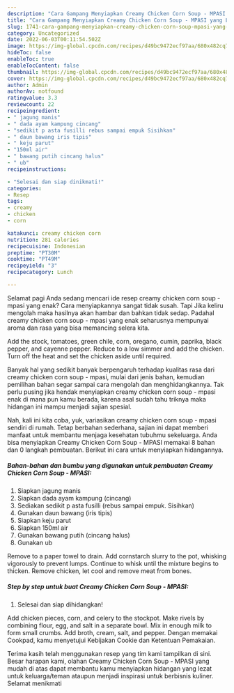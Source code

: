 ```yaml
---
description: "Cara Gampang Menyiapkan Creamy Chicken Corn Soup - MPASI yang Lezat Sekali, Buat Buka Puasa Lezat Sekali"
title: "Cara Gampang Menyiapkan Creamy Chicken Corn Soup - MPASI yang Lezat Sekali, Buat Buka Puasa Lezat Sekali"
slug: 1741-cara-gampang-menyiapkan-creamy-chicken-corn-soup-mpasi-yang-lezat-sekali-buat-buka-puasa-lezat-sekali
category: Uncategorized
date: 2022-06-03T00:11:54.502Z
image: https://img-global.cpcdn.com/recipes/d49bc9472ecf97aa/680x482cq70/creamy-chicken-corn-soup-mpasi-foto-resep-utama.jpg
hideToc: false
enableToc: true
enableTocContent: false
thumbnail: https://img-global.cpcdn.com/recipes/d49bc9472ecf97aa/680x482cq70/creamy-chicken-corn-soup-mpasi-foto-resep-utama.jpg
cover: https://img-global.cpcdn.com/recipes/d49bc9472ecf97aa/680x482cq70/creamy-chicken-corn-soup-mpasi-foto-resep-utama.jpg
author: Admin
authorAv: notfound
ratingvalue: 3.3
reviewcount: 22
recipeingredient:
- " jagung manis"
- " dada ayam kampung cincang"
- "sedikit p asta fusilli rebus sampai empuk Sisihkan"
- " daun bawang iris tipis"
- " keju parut"
- "150ml air"
- " bawang putih cincang halus"
- " ub"
recipeinstructions:

- "Selesai dan siap dinikmati!"
categories:
- Resep
tags:
- creamy
- chicken
- corn

katakunci: creamy chicken corn 
nutrition: 281 calories
recipecuisine: Indonesian
preptime: "PT30M"
cooktime: "PT49M"
recipeyield: "3"
recipecategory: Lunch

---
```



Selamat pagi Anda sedang mencari ide resep creamy chicken corn soup - mpasi yang enak? Cara menyiapkannya sangat tidak susah. Tapi Jika keliru mengolah maka hasilnya akan hambar dan bahkan tidak sedap. Padahal creamy chicken corn soup - mpasi yang enak seharusnya mempunyai aroma dan rasa yang bisa memancing selera kita.


Add the stock, tomatoes, green chile, corn, oregano, cumin, paprika, black pepper, and cayenne pepper. Reduce to a low simmer and add the chicken. Turn off the heat and set the chicken aside until required.

Banyak hal yang sedikit banyak berpengaruh terhadap kualitas rasa dari creamy chicken corn soup - mpasi, mulai dari jenis bahan, kemudian pemilihan bahan segar sampai cara mengolah dan menghidangkannya. Tak perlu pusing jika hendak menyiapkan creamy chicken corn soup - mpasi enak di mana pun kamu berada, karena asal sudah tahu triknya maka hidangan ini mampu menjadi sajian spesial.


Nah, kali ini kita coba, yuk, variasikan creamy chicken corn soup - mpasi sendiri di rumah. Tetap berbahan sederhana, sajian ini dapat memberi manfaat untuk membantu menjaga kesehatan tubuhmu sekeluarga. Anda bisa menyiapkan Creamy Chicken Corn Soup - MPASI memakai 8 bahan dan 0 langkah pembuatan. Berikut ini cara untuk menyiapkan hidangannya.

<!--inarticleads1-->

##### Bahan-bahan dan bumbu yang digunakan untuk pembuatan Creamy Chicken Corn Soup - MPASI:

1. Siapkan  jagung manis
1. Siapkan  dada ayam kampung (cincang)
1. Sediakan sedikit p asta fusilli (rebus sampai empuk. Sisihkan)
1. Gunakan  daun bawang (iris tipis)
1. Siapkan  keju parut
1. Siapkan 150ml air
1. Gunakan  bawang putih (cincang halus)
1. Gunakan  ub


Remove to a paper towel to drain. Add cornstarch slurry to the pot, whisking vigorously to prevent lumps. Continue to whisk until the mixture begins to thicken. Remove chicken, let cool and remove meat from bones. 

<!--inarticleads2-->

##### Step by step untuk buat Creamy Chicken Corn Soup - MPASI:


1. Selesai dan siap dihidangkan!

Add chicken pieces, corn, and celery to the stockpot. Make rivels by combining flour, egg, and salt in a separate bowl. Mix in enough milk to form small crumbs. Add broth, cream, salt, and pepper. Dengan memakai Cookpad, kamu menyetujui Kebijakan Cookie dan Ketentuan Pemakaian. 

Terima kasih telah menggunakan resep yang tim kami tampilkan di sini. Besar harapan kami, olahan Creamy Chicken Corn Soup - MPASI yang mudah di atas dapat membantu kamu menyiapkan hidangan yang lezat untuk keluarga/teman ataupun menjadi inspirasi untuk berbisnis kuliner. Selamat menikmati

